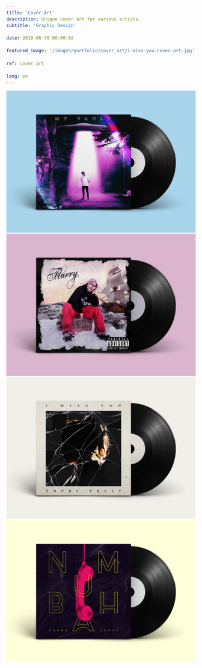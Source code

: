 ```yaml
---
title: 'Cover Art'
description: Unique cover art for various artists.
subtitle: 'Graphic Design'

date: 2018-06-30 00:00:02

featured_image: '/images/portfolio/cover_art/i-miss-you-cover-art.jpg'

ref: cover_art

lang: en
---
```


<div class="gallery" data-columns="2">
	<img src="/images/portfolio/cover_art/my-fault-cover-art.jpg" alt="My Fault Cover Art">
	<img src="/images/portfolio/cover_art/flurry-cover-art.jpg" alt="Flurry Cover Art">
	<img src="/images/portfolio/cover_art/i-miss-you-cover-art.jpg" alt="I Miss You Cover Art">
	<img src="/images/portfolio/cover_art/numbah-cover-art.jpg" alt="Numbah Cover Art">
</div>
